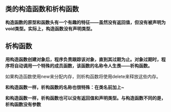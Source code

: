

## 类的构造函数和析构函数

**构造函数的原型和函数头有一个有趣的特征——虽然没有返回值，但没有被声明为void类型。实际上，构造函数没有声明类型。**

## 析构函数

**用构造函数创建对象后，程序负责跟踪该对象，直到其过期为止。对象过期时，程序将自动调用一个特殊的成员函数，该函数的名称令人生畏——析构函数。**

如果构造函数使用new来分配内存，则析构函数将使用delete来释放这些内存。

**和构造函数一样，析构函数的名称也很特殊：在类名前加上~**

**和构造函数一样，析构函数也可以没有返回值和声明类型。与构造函数不同的是，析构函数没有参数**

